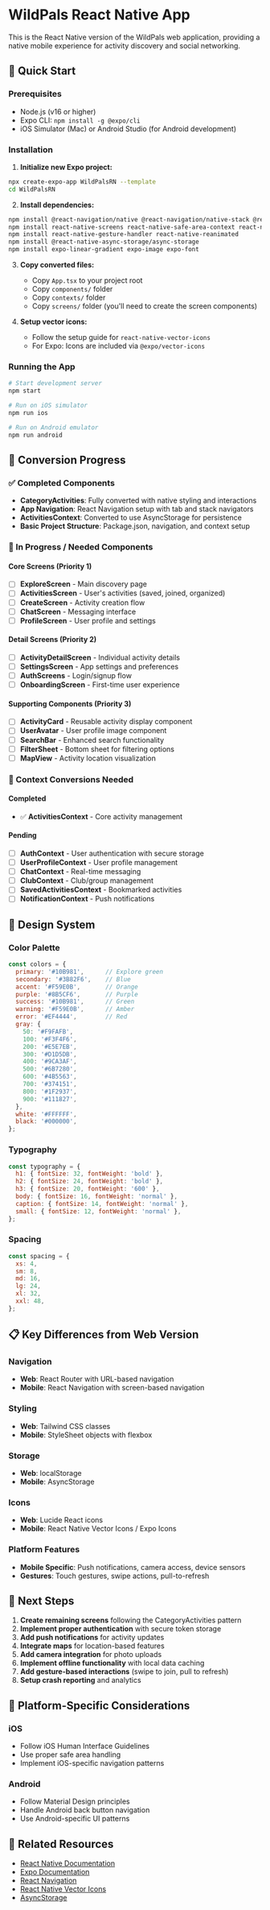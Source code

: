 # WildPals React Native App

This is the React Native version of the WildPals web application, providing a native mobile experience for activity discovery and social networking.

## 🚀 Quick Start

### Prerequisites
- Node.js (v16 or higher)
- Expo CLI: `npm install -g @expo/cli`
- iOS Simulator (Mac) or Android Studio (for Android development)

### Installation

1. **Initialize new Expo project:**
```bash
npx create-expo-app WildPalsRN --template
cd WildPalsRN
```

2. **Install dependencies:**
```bash
npm install @react-navigation/native @react-navigation/native-stack @react-navigation/bottom-tabs
npm install react-native-screens react-native-safe-area-context react-native-vector-icons
npm install react-native-gesture-handler react-native-reanimated
npm install @react-native-async-storage/async-storage
npm install expo-linear-gradient expo-image expo-font
```

3. **Copy converted files:**
   - Copy `App.tsx` to your project root
   - Copy `components/` folder
   - Copy `contexts/` folder
   - Copy `screens/` folder (you'll need to create the screen components)

4. **Setup vector icons:**
   - Follow the setup guide for `react-native-vector-icons`
   - For Expo: Icons are included via `@expo/vector-icons`

### Running the App

```bash
# Start development server
npm start

# Run on iOS simulator
npm run ios

# Run on Android emulator
npm run android
```

## 📱 Conversion Progress

### ✅ Completed Components
- **CategoryActivities**: Fully converted with native styling and interactions
- **App Navigation**: React Navigation setup with tab and stack navigators
- **ActivitiesContext**: Converted to use AsyncStorage for persistence
- **Basic Project Structure**: Package.json, navigation, and context setup

### 🔄 In Progress / Needed Components

#### Core Screens (Priority 1)
- [ ] **ExploreScreen** - Main discovery page
- [ ] **ActivitiesScreen** - User's activities (saved, joined, organized)
- [ ] **CreateScreen** - Activity creation flow
- [ ] **ChatScreen** - Messaging interface
- [ ] **ProfileScreen** - User profile and settings

#### Detail Screens (Priority 2)
- [ ] **ActivityDetailScreen** - Individual activity details
- [ ] **SettingsScreen** - App settings and preferences
- [ ] **AuthScreens** - Login/signup flow
- [ ] **OnboardingScreen** - First-time user experience

#### Supporting Components (Priority 3)
- [ ] **ActivityCard** - Reusable activity display component
- [ ] **UserAvatar** - User profile image component
- [ ] **SearchBar** - Enhanced search functionality
- [ ] **FilterSheet** - Bottom sheet for filtering options
- [ ] **MapView** - Activity location visualization

### 🔧 Context Conversions Needed

#### Completed
- ✅ **ActivitiesContext** - Core activity management

#### Pending
- [ ] **AuthContext** - User authentication with secure storage
- [ ] **UserProfileContext** - User profile management
- [ ] **ChatContext** - Real-time messaging
- [ ] **ClubContext** - Club/group management
- [ ] **SavedActivitiesContext** - Bookmarked activities
- [ ] **NotificationContext** - Push notifications

## 🎨 Design System

### Color Palette
```javascript
const colors = {
  primary: '#10B981',      // Explore green
  secondary: '#3B82F6',    // Blue
  accent: '#F59E0B',       // Orange
  purple: '#8B5CF6',       // Purple
  success: '#10B981',      // Green
  warning: '#F59E0B',      // Amber
  error: '#EF4444',        // Red
  gray: {
    50: '#F9FAFB',
    100: '#F3F4F6',
    200: '#E5E7EB',
    300: '#D1D5DB',
    400: '#9CA3AF',
    500: '#6B7280',
    600: '#4B5563',
    700: '#374151',
    800: '#1F2937',
    900: '#111827',
  },
  white: '#FFFFFF',
  black: '#000000',
};
```

### Typography
```javascript
const typography = {
  h1: { fontSize: 32, fontWeight: 'bold' },
  h2: { fontSize: 24, fontWeight: 'bold' },
  h3: { fontSize: 20, fontWeight: '600' },
  body: { fontSize: 16, fontWeight: 'normal' },
  caption: { fontSize: 14, fontWeight: 'normal' },
  small: { fontSize: 12, fontWeight: 'normal' },
};
```

### Spacing
```javascript
const spacing = {
  xs: 4,
  sm: 8,
  md: 16,
  lg: 24,
  xl: 32,
  xxl: 48,
};
```

## 📋 Key Differences from Web Version

### Navigation
- **Web**: React Router with URL-based navigation
- **Mobile**: React Navigation with screen-based navigation

### Styling
- **Web**: Tailwind CSS classes
- **Mobile**: StyleSheet objects with flexbox

### Storage
- **Web**: localStorage
- **Mobile**: AsyncStorage

### Icons
- **Web**: Lucide React icons
- **Mobile**: React Native Vector Icons / Expo Icons

### Platform Features
- **Mobile Specific**: Push notifications, camera access, device sensors
- **Gestures**: Touch gestures, swipe actions, pull-to-refresh

## 🚀 Next Steps

1. **Create remaining screens** following the CategoryActivities pattern
2. **Implement proper authentication** with secure token storage
3. **Add push notifications** for activity updates
4. **Integrate maps** for location-based features
5. **Add camera integration** for photo uploads
6. **Implement offline functionality** with local data caching
7. **Add gesture-based interactions** (swipe to join, pull to refresh)
8. **Setup crash reporting** and analytics

## 📱 Platform-Specific Considerations

### iOS
- Follow iOS Human Interface Guidelines
- Use proper safe area handling
- Implement iOS-specific navigation patterns

### Android
- Follow Material Design principles
- Handle Android back button navigation
- Use Android-specific UI patterns

## 🔗 Related Resources

- [React Native Documentation](https://reactnative.dev/)
- [Expo Documentation](https://docs.expo.dev/)
- [React Navigation](https://reactnavigation.org/)
- [React Native Vector Icons](https://github.com/oblador/react-native-vector-icons)
- [AsyncStorage](https://react-native-async-storage.github.io/async-storage/)
